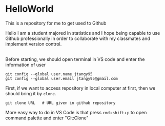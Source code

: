 # HelloWorld
This is a repository for me to get used to Github

Hello I am a student majored in statistics and I hope being capable to use Github professionally in order to collaborate with my classmates and implement version control. 

<br>
Before starting, we should open terminal in VS code and enter the information of user

```
git config --global user.name jtangy95
git config --global user.email jtangy95@gmail.com
```

First, if we want to access repository in local computer at first, then we should bring it by `clone`. 
```
git clone URL   # URL given in github repository
```

More easy way to do in VS Code is that press `cmd`+`shift`+`p` to open command palette and enter "Git:Clone" 